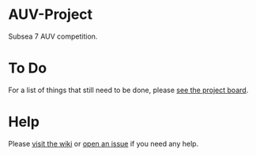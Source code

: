 # AUV-Project
Subsea 7 AUV competition.

# To Do
For a list of things that still need to be done, please [see the project board](https://github.com/jakethakur/AUV-Project/projects/1).

# Help
Please [visit the wiki](https://github.com/jakethakur/AUV-Project/wiki) or [open an issue](https://github.com/jakethakur/AUV-Project/issues/new) if you need any help.
